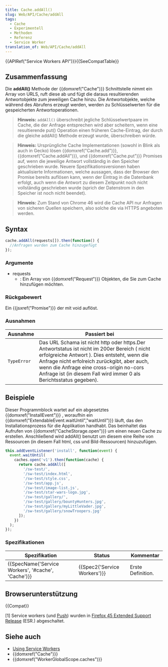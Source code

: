 ```yaml
---
title: Cache.addAll()
slug: Web/API/Cache/addAll
tags:
  - Cache
  - Experimentell
  - Methoden
  - Referenz
  - Service Worker
translation_of: Web/API/Cache/addAll
---
```

{{APIRef("Service Workers API")}}{{SeeCompatTable}}

## Zusammenfassung

Die **addAll()** Methode der {{domxref("Cache")}} Schnittstelle nimmt ein Array von URLS, ruft diese ab und fügt die daraus resultierenden Antwortobjekte zum jeweiligen Cache hinzu. Die Antwortobjekte, welche während des Abrufens erzeugt werden, werden zu Schlüsselwerten für die gespeicherten Antwortoperationen.

> **Hinweis:** `addAll()` überschreibt jegliche Schlüsselwertpaare im Cache, die der Anfrage entsprechen wird aber scheitern, wenn eine resultierende put() Operation einen früheren Cache-Eintrag, der durch die gleiche addAll() Methode erzeugt wurde, überschreiben würde.

> **Hinweis:** Ursprüngliche Cache Implementationen (sowohl in Blink als auch in Gecko) lösen {{domxref("Cache.add")}}, {{domxref("Cache.addAll")}}, und {{domxref("Cache.put")}} Promises auf, wenn die jeweilige Antwort vollständig in den Speicher geschrieben wurde. Neuere Spezifikationsversionen haben aktualisierte Informationen, welche aussagen, dass der Browser den Promise bereits auflösen kann, wenn der Eintrag in die Datenbank erfolgt, auch wenn die Antwort zu diesem Zeitpunkt noch nicht vollständig geschrieben wurde (sprich der Datenstrom in den Speicher ist noch nicht beendet).

> **Hinweis:** Zum Stand von Chrome 46 wird die Cache API nur Anfragen von sicheren Quellen speichern, also solche die via HTTPS angeboten werden.

## Syntax

```js
cache.addAll(requests[]).then(function() {
  //Anfragen wurden zum Cache hinzugefügt
});
```

### Argumente

- requests
  - : Ein Array von {{domxref("Request")}} Objekten, die Sie zum Cache hinzufügen möchten.

### Rückgabewert

Ein {{jsxref("Promise")}} der mit void auflöst.

### Ausnahmen

| **Ausnahme** | **Passiert bei**                                                                                                                                                                                                                                                                                               |
| ------------ | -------------------------------------------------------------------------------------------------------------------------------------------------------------------------------------------------------------------------------------------------------------------------------------------------------------- |
| `TypeError`  | Das URL Schama ist nicht http oder https.Der Antwortstatus ist nicht im 200er Bereich ( nicht erfolgreiche Antwort ). Dies entsteht, wenn die Anfrage nicht erfolreich zurückgibt, aber auch, wenn die Anfrage eine cross-origin no-cors Anfrage ist (in diesem Fall wird immer 0 als Berichtsstatus gegeben). |

## Beispiele

Dieser Programmblock wartet auf ein abgesetztes {{domxref("InstallEvent")}} , woraufhin ein {{domxref("ExtendableEvent.waitUntil","waitUntil")}} läuft, das den Installationsprozess für die Applikation handhabt. Das beinhaltet das Aufrufen von {{domxref("CacheStorage.open")}} um einen neuen Cache zu erstellen. Anschließend wird addAll() benutzt um diesem eine Reihe von Ressourcen (in diesem Fall html, css und Bild-Ressourcen) hinzuzufügen.

```js
this.addEventListener('install', function(event) {
  event.waitUntil(
    caches.open('v1').then(function(cache) {
      return cache.addAll([
        '/sw-test/',
        '/sw-test/index.html',
        '/sw-test/style.css',
        '/sw-test/app.js',
        '/sw-test/image-list.js',
        '/sw-test/star-wars-logo.jpg',
        '/sw-test/gallery/',
        '/sw-test/gallery/bountyHunters.jpg',
        '/sw-test/gallery/myLittleVader.jpg',
        '/sw-test/gallery/snowTroopers.jpg'
      ]);
    })
  );
});
```

### Spezifikationen

| Spezifikation                                                        | Status                               | Kommentar         |
| -------------------------------------------------------------------- | ------------------------------------ | ----------------- |
| {{SpecName('Service Workers', '#cache', 'Cache')}} | {{Spec2('Service Workers')}} | Erste Definition. |

## Browserunterstützung

{{Compat}}

\[1] Service workers (und [Push](/de/docs/Web/API/Push_API)) wurden in [Firefox 45 Extended Support Release](https://www.mozilla.org/en-US/firefox/organizations/) (ESR.) abgeschaltet.

## Siehe auch

- [Using Service Workers](/de/docs/Web/API/ServiceWorker_API/Using_Service_Workers)
- {{domxref("Cache")}}
- {{domxref("WorkerGlobalScope.caches")}}
